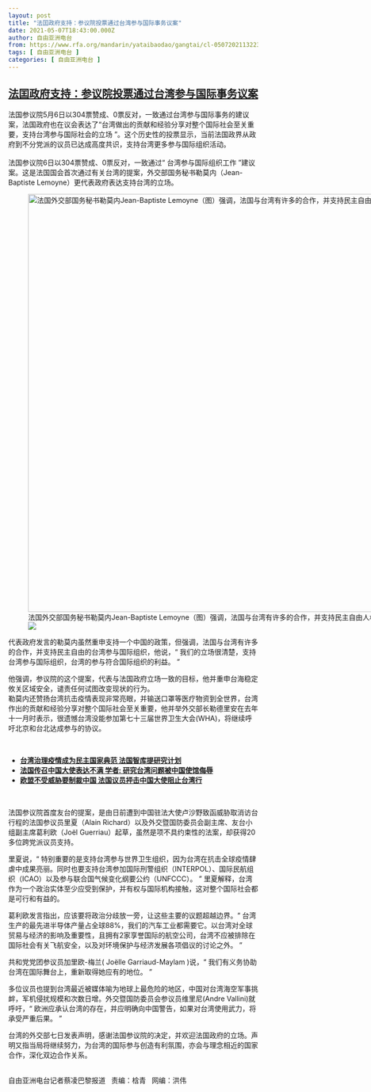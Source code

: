 ```yaml
---
layout: post
title: "法囯政府支持：参议院投票通过台湾参与国际事务议案"
date: 2021-05-07T18:43:00.000Z
author: 自由亚洲电台
from: https://www.rfa.org/mandarin/yataibaodao/gangtai/cl-05072021132236.html
tags: [ 自由亚洲电台 ]
categories: [ 自由亚洲电台 ]
---
```

<!--1620412980000-->
[法囯政府支持：参议院投票通过台湾参与国际事务议案](https://www.rfa.org/mandarin/yataibaodao/gangtai/cl-05072021132236.html)
------

<div>
<p></p><p>法国参议院5月6<span>日以</span>304<span>票赞成、</span>0<span>票反对，一致通过台湾参与国际事务的建议案，法国政府也在议会表达了“台湾做出的贡献和经验分享对整个国际社会至关重要，支持台湾参与国际社会的立场 ”。这个历史性的投票显示，当前法国政界从政府到不分党派的议员已达成高度共识，支持台湾更多参与国际组织活动。</span><br/><br/><span>法国参议院</span>6<span>日以</span>304<span>票赞成、</span>0<span>票反对，一致通过“ 台湾参与国际组织工作 ”建议案。这是法国国会首次通过有关台湾的提案，外交部国务秘书勒莫内（</span>Jean-Baptiste Lemoyne<span>）更代表政府表达支持台湾的立场。<figure class="image-richtext image-inline captioned" style="width:1500px;"><img alt="法国外交部国务秘书勒莫内Jean-Baptiste Lemoyne（图）强调，法国与台湾有许多的合作，并支持民主自由人权的台湾参与国际组织。（美联社图片）" height="844" src="https://www.rfa.org/mandarin/yataibaodao/gangtai/cl-05072021132236.html/ap20116375375993.jpg/@@images/472854e2-87ff-431b-b31f-b67b0db46c32.jpeg" title="AP20116375375993.jpg" width="1500"/><figcaption class="image-caption">法国外交部国务秘书勒莫内Jean-Baptiste Lemoyne（图）强调，法国与台湾有许多的合作，并支持民主自由人权的台湾参与国际组织。（美联社图片）</figcaption><small></small><div id="zoomattribute"><a data-caption="法国外交部国务秘书勒莫内Jean-Baptiste Lemoyne（图）强调，法国与台湾有许多的合作，并支持民主自由人权的台湾参与国际组织。（美联社图片）" data-fancybox="" href="https://www.rfa.org/mandarin/yataibaodao/gangtai/cl-05072021132236.html/ap20116375375993.jpg" id="single_image" title="法国外交部国务秘书勒莫内Jean-Baptiste Lemoyne（图）强调，法国与台湾有许多的合作，并支持民主自由人权的台湾参与国际组织。（美联社图片）"><img src="/++plone++rfa-resources/img/icon-zoom.png"/></a></div></figure></span></p><p><span>代表政府发言的勒莫内虽然重申支持一个中国的政策，但强调，法国与台湾有许多的合作，并支持民主自由的台湾参与国际组织，他说，“ 我们的立场很清楚，支持台湾参与国际组织，台湾的参与符合国际组织的利益。 ”</span></p><p><span>他强调，参议院的这个提案，代表与法国政府立场一致的目标，他并重申台海稳定攸关区域安全，谴责任何试图改变现状的行为。</span><br/><span>勒莫内还赞扬台湾抗击疫情表现非常亮眼，并输送口罩等医疗物资到全世界，台湾作出的贡献和经验分享对整个国际社会至关重要，他并举外交部长勒德里安在去年十一</span><span>月时表示，很遗憾台湾没能参加第七十三</span><span>届世界卫生大会</span>(WHA)<span>，将继续呼吁北京和台北达成参与的协议。</span></p><p><br/></p><ul><li><a href="https://www.rfa.org/mandarin/yataibaodao/gangtai/cl-02032021131654.html"><strong>台湾治理疫情成为民主国家典范 法国智库提研究计划</strong></a></li><li><a href="https://www.rfa.org/mandarin/yataibaodao/junshiwaijiao/cl-03232021151535.html"><strong>法国传召中国大使表达不满 学者: 研究台湾问题被中国使馆侮辱</strong></a></li><li><a href="https://www.rfa.org/mandarin/yataibaodao/junshiwaijiao/cl-03172021150444.html"><strong>欧盟不受威胁要制裁中国 法国议员抨击中国大使阻止台湾行</strong></a></li></ul><p><br/></p><p><span>法国参议院首度友台的提案，是由日前遭到中国驻法大使卢沙野致函威胁取消访台行程的法国参议员里夏（</span>Alain Richard<span>）以及外交暨国防委员会副主席、友台小组副主席葛利欧（</span>Joël Guerriau<span>）起草，虽然是项不具约束性的法案，却获得</span>20<span>多位跨党派议员支持。</span></p><p><span>里夏说，“ 特别重要的是支持台湾参与世界卫生组织，因为台湾在抗击全球疫情肆虐中成果亮丽。同时也要支持台湾参加国际刑警组织（</span>INTERPOL<span>）、国际民航组织（</span>ICAO<span>）以及参与联合国气候变化纲要公约（</span>UNFCCC<span>）。 ” 里夏解释，台湾作为一个政治实体至少应受到保护，并有权与国际机构接触，这对整个国际社会都是可行和有益的。</span></p><p><span>葛利欧发言指出，应该要将政治分歧放一旁，让这些主要的议题超越边界。“ 台湾生产的最先进半导体产量占全球</span>88%<span>，我们的汽车工业都需要它。以台湾对全球贸易与经济的影响及重要性，且拥有</span>2<span>家享誉国际的航空公司，台湾不应被排除在国际社会有关飞航安全，以及对环境保护与经济发展各项倡议的讨论之外。 ”</span></p><p><span>共和党党团参议员加里欧</span>-<span>梅兰</span>( Joëlle Garriaud-Maylam )<span>说，“ 我们有义务协助台湾在国际舞台上，重新取得她应有的地位。 ”</span></p><p>多位议员也提到台湾最近被媒体喻为地球上最危险的地区，中国对台湾海空军事挑衅，军机侵扰规模和次数日增。外交暨国防委员会参议员维里尼(Andre Vallini)<span>就呼吁，“ 欧洲应承认台湾的存在，并应明确向中国警告，如果对台湾使用武力，将承受严重后果。 ”</span></p><p><span>台湾的外交部七日发表声明，感谢法国参议院的决定，并欢迎法国政府的立场。声明又指当局将继续努力，为台湾的国际参与创造有利氛围，亦会与理念相近的国家合作，深化双边合作关系。</span></p><p><br/>自由亚洲电台记者蔡凌巴黎报道   责编：梒青   网编：洪伟</p>
</div>
